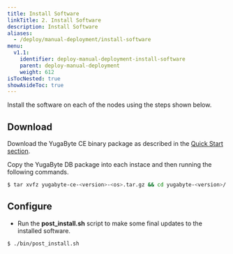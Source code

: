 ```yaml
---
title: Install Software
linkTitle: 2. Install Software
description: Install Software
aliases:
  - /deploy/manual-deployment/install-software
menu:
  v1.1:
    identifier: deploy-manual-deployment-install-software
    parent: deploy-manual-deployment
    weight: 612
isTocNested: true
showAsideToc: true
---
```


Install the software on each of the nodes using the steps shown below.

## Download

Download the YugaByte CE binary package as described in the [Quick Start section](../../../quick-start/install/).

Copy the YugaByte DB package into each instace and then running the following commands.

```sh
$ tar xvfz yugabyte-ce-<version>-<os>.tar.gz && cd yugabyte-<version>/
```

## Configure

- Run the **post_install.sh** script to make some final updates to the installed software.

```sh
$ ./bin/post_install.sh
```
